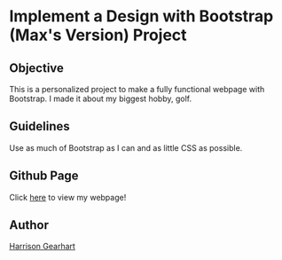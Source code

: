 # Implement a Design with Bootstrap (Max's Version) Project

## Objective
This is a personalized project to make a fully functional webpage with Bootstrap. I made it about my biggest hobby, golf. 

## Guidelines
Use as much of Bootstrap as I can and as little CSS as possible.

## Github Page
Click [here](https://harrisongearhart.github.io/HarrisonGolfs.github.io/index.html) to view my webpage!

## Author
[Harrison Gearhart](https://github.com/HarrisonGearhart)
